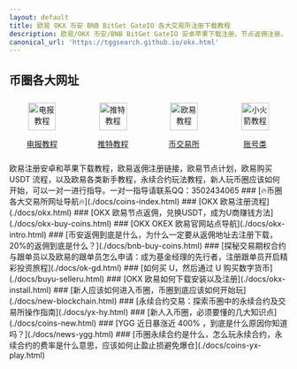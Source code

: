```yaml
---
layout: default
title: 欧易 OKX 币安 BNB BitGet GateIO 各大交易所注册下载教程
description: 欧易/OKX 币安/BNB BitGet GateIO 安卓苹果下载注册，节点返佣注册，兑换 USDT，USDT 商申请教程全部流程，BTC 交易所购买教程，永续合约教程，各大交易所官网导航，币圈交易所返佣介绍，新人玩币教程指引
canonical_url: 'https://tggsearch.github.io/okx.html'
---
```

## 币圈各大网址
<div style="display: flex;grid-template-columns: repeat(4, 1fr.html);align-items: start;gap: 10px;">
  <div style=" flex: 1;text-align: center;padding: 10px;box-sizing: border-box;">
    <a href="./telegram.html">
        <img src="https://cdn.jsdelivr.net/gh/tggsearch/tggSearch.github.io/assets/img/telegram.png" alt="电报教程" height=50px>
        <p>电报教程</p>
    </a>
  </div>
   <div style=" flex: 1;text-align: center;padding: 10px;box-sizing: border-box;">
    <a href="./twitter.html">
        <img src="https://cdn.jsdelivr.net/gh/tggsearch/tggSearch.github.io/assets/img/twitter.png" alt="推特教程" height=50px>
        <p>推特教程</p>
    </a>
  </div>
   <div style=" flex: 1;text-align: center;padding: 10px;box-sizing: border-box;">
    <a href="./okx.html">
        <img src="https://cdn.jsdelivr.net/gh/tggsearch/tggSearch.github.io/assets/img/okx.png" alt="欧易教程" height=50px>
        <p>币交易所</p>
    </a>
  </div>
  <div style=" flex: 1;text-align: center;padding: 10px;box-sizing: border-box;">
    <a href="./account.html">
        <img src="https://cdn.jsdelivr.net/gh/tggsearch/tggSearch.github.io/assets/img/shadowrocket.jpeg" alt="小火箭教程" height=50px>
        <p>账号类</p>
    </a>
  </div>
</div>
欧易注册安卓和苹果下载教程，欧易返佣注册链接，欧易节点计划，欧易购买 USDT 流程，以及欧易各类新手教程，永续合约玩法教程，新人玩币圈应该如何开始，可以一对一进行指导。一对一指导请联系QQ：3502434065
### [🔥币圈各大交易所网址导航🔥](./docs/coins-index.html)
### [OKX 欧易注册流程](./docs/okx.html)
### [OKX 欧易节点返佣，兑换USDT，成为U商赚钱方法](./docs/okx-buy-coins.html)
### [OKX OKEX 欧易官网站点导航](./docs/okx-intro.html)
### [币安返佣到底是什么，为什么一定要从返佣地址去注册下载，20%的返佣到底是什么？](./docs/bnb-buy-coins.html)
### [探秘交易期权合约与跟单员以及欧易的跟单员怎么申请：成为基金经理的先行者，注册跟单员开启精彩投资旅程](./docs/ok-gd.html)
### [如何买 U，然后通过 U 购买数字货币](./docs/buyu-selleru.html)
### [OKX 欧易如何下载安装以及注册](./docs/okx-install.html)
### [新人应该如何进入币圈，币圈到底应该如何开始玩](./docs/new-blockchain.html)
### [永续合约交易：探索币圈中的永续合约及交易所操作指南](./docs/yx-hy.html)
### [新人入币圈，必须要懂的几大知识点](./docs/coins-new.html)
### [YGG 近日暴涨近 400% ，到底是什么原因你知道吗？](./docs/news-ygg.html)
### [币圈永续合约是什么，怎么玩永续合约，永续合约的费率是什么意思，应该如何止盈止损避免爆仓](./docs/coins-yx-play.html)

